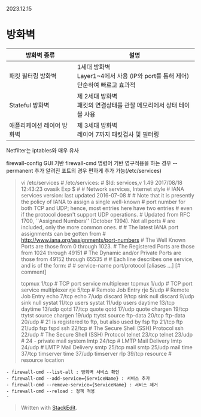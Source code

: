 2023.12.15
# 방화벽
 
| 방화벽 종류 | 설명 |
|--|--|
| 패킷 필터링 방화벽  | 1세대 방화벽 <br>Layer1~4에서 사용 (IP와 port를 통해 제어)<br>단순하여 빠르고 효과적|
| Stateful 방화벽 | 제 2세대 방화벽 <br>패킷의 연결상태를 관찰 메모리에서 상태 테이블 사용 |
| 애플리케이션 레이어 방화벽 | 제 3세대 방화벽 <br>레이어 7까지 패킷검사 및 필터링 |
Netfilter는 iptables와 매우 유사

firewall-config GUI 기반
firewall-cmd 명령어 기반
영구적용을 하는 경우 --permanent 추가
알려진 포트의 경우 편하게 추가 가능(/etc/services)
> vi /etc/services
>  \# /etc/services:
> \# $Id: services,v 1.49 2017/08/18 12:43:23 ovasik Exp $
> \#
> \# Network services, Internet style
> \# IANA services version: last updated 2016-07-08
> \#
> \# Note that it is presently the policy of IANA to assign a single well-known
> \# port number for both TCP and UDP; hence, most entries here have two entries
> \# even if the protocol doesn't support UDP operations.
> \# Updated from RFC 1700, ``Assigned Numbers'' (October 1994).  Not all ports
> \# are included, only the more common ones.
> \#
> \# The latest IANA port assignments can be gotten from
> \#       http://www.iana.org/assignments/port-numbers
> \# The Well Known Ports are those from 0 through 1023.
> \# The Registered Ports are those from 1024 through 49151
> \# The Dynamic and/or Private Ports are those from 49152 through 65535
> \#
> \# Each line describes one service, and is of the form:
> \#
> \# service-name  port/protocol  [aliases ...]   [\# comment]
> 
> tcpmux          1/tcp                           \# TCP port service multiplexer
> tcpmux          1/udp                           \# TCP port service multiplexer
> rje             5/tcp                           \# Remote Job Entry
> rje             5/udp                           \# Remote Job Entry
> echo            7/tcp
> echo            7/udp
> discard         9/tcp           sink null
> discard         9/udp           sink null
> systat          11/tcp          users
> systat          11/udp          users
> daytime         13/tcp
> daytime         13/udp
> qotd            17/tcp          quote
> qotd            17/udp          quote
> chargen         19/tcp          ttytst source
> chargen         19/udp          ttytst source
> ftp-data        20/tcp
> ftp-data        20/udp
> \# 21 is registered to ftp, but also used by fsp
> ftp             21/tcp
> ftp             21/udp          fsp fspd
> ssh             22/tcp                          \# The Secure Shell (SSH) Protocol
> ssh             22/udp                          \# The Secure Shell (SSH) Protocol
> telnet          23/tcp
> telnet          23/udp
> \# 24 - private mail system
> lmtp            24/tcp                          \# LMTP Mail Delivery
> lmtp            24/udp                          \# LMTP Mail Delivery
> smtp            25/tcp          mail
> smtp            25/udp          mail
> time            37/tcp          timserver
> time            37/udp          timserver
> rlp             39/tcp          resource        \# resource location



	- firewall-cmd --list-all : 방화벽 서비스 확인
	- firewall-cmd --add-service={ServiceName} : 서비스 추가
	- firewall-cmd --remove-service={ServiceName} : 서비스 제거
	- firewall-cmd --reload : 정책 적용
	- 


> Written with [StackEdit](https://stackedit.io/).
<!--stackedit_data:
eyJoaXN0b3J5IjpbLTEyNjA5NDQ4MzcsMjUyMjM1Nzk3LC05MD
kwNzE3NTYsNzMwOTk4MTE2XX0=
-->